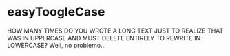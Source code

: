 # easyToogleCase
HOW MANY TIMES DO YOU WROTE A LONG TEXT JUST TO REALIZE THAT WAS IN UPPERCASE AND MUST DELETE ENTIRELY TO REWRITE IN LOWERCASE? Well, no problemo...
